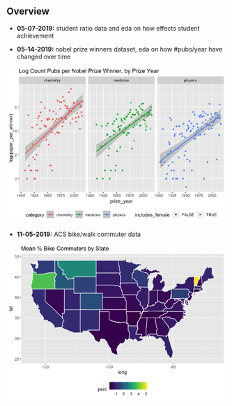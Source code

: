 ## Overview

* **05-07-2019:** student ratio data and eda on how effects student achievement

* **05-14-2019:** nobel prize winners dataset, eda on how #pubs/year have changed over time

![this week](05-14-2019/nobel_prize_files/figure-markdown_github/unnamed-chunk-2-1.png)

* **11-05-2019:** ACS bike/walk commuter data

![this week](11-05-2019/11-05-2019_files/figure-markdown_github/unnamed-chunk-26-1.png)

